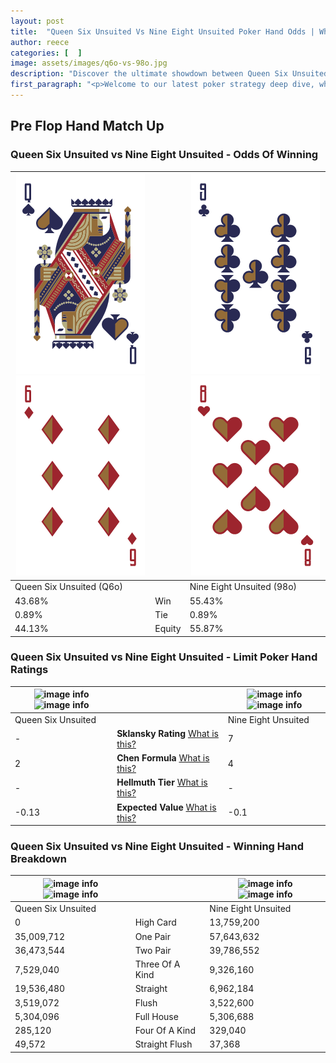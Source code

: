 ```yaml
---
layout: post
title:  "Queen Six Unsuited Vs Nine Eight Unsuited Poker Hand Odds | Which Is The Better Hand In Poker? A Complete Guide"
author: reece
categories: [  ]
image: assets/images/q6o-vs-98o.jpg
description: "Discover the ultimate showdown between Queen Six Unsuited and Nine Eight Unsuited in poker! Uncover the odds, strategies, and scenarios where one hand triumphs over the other. Get ready to up your poker game with this thrilling analysis."
first_paragraph: "<p>Welcome to our latest poker strategy deep dive, where we're pitting two distinct hands against each other in a high-stakes showdown: Queen Six Unsuited vs Nine Eight Unsuited.</p><p>In the dynamic world of poker, every decision counts, and knowing which hand holds the upper hand is key to your success at the table.</p><p>In this article, we'll dissect these two hands, explore the scenarios where one dominates the other, and equip you with the knowledge to make strategic choices that can tip the odds in your favor.</p><p>Get ready to unravel the intriguing dynamics of these poker hands and elevate your game to new heights.</p>"
---
```




[comment]: # (sp0)

## Pre Flop Hand Match Up

<div class="table hand-ratings" markdown="1"> 



### Queen Six Unsuited vs Nine Eight Unsuited - Odds Of Winning


    
| ![image info](assets/images/hand1/q.png) ![image info](assets/images/hand1/6o.png) |  | ![image info](assets/images/hand2/9.png) ![image info](assets/images/hand2/8o.png) |
| -------- | -------- | -------- |
| Queen Six Unsuited (Q6o) |  | Nine Eight Unsuited (98o) |
| 43.68% | Win | 55.43% |
| 0.89% | Tie | 0.89% |
| 44.13% | Equity | 55.87% |




[comment]: # (sp1)



### Queen Six Unsuited vs Nine Eight Unsuited - Limit Poker Hand Ratings


    
| ![image info](https://www.riverpairs.com/assets/images/hand1/q.png) ![image info](https://www.riverpairs.com/assets/images/hand1/6o.png) |  | ![image info](https://www.riverpairs.com/assets/images/hand2/9.png) ![image info](https://www.riverpairs.com/assets/images/hand2/8o.png) |
| -------- | -------- | -------- |
| Queen Six Unsuited |  | Nine Eight Unsuited |
| - | **Sklansky Rating** [What is this?](/sklansky-rating-explained) | 7 |
| 2 | **Chen Formula** [What is this?](/chen-formula-explained) | 4 |
| - | **Hellmuth Tier** [What is this?](/Hellmuth-tier-explained) | - |
| -0.13 | **Expected Value** [What is this?](/expected-value-explained) | -0.1 |




[comment]: # (sp2)



### Queen Six Unsuited vs Nine Eight Unsuited - Winning Hand Breakdown


    
| ![image info](https://www.riverpairs.com/assets/images/hand1/q.png) ![image info](https://www.riverpairs.com/assets/images/hand1/6o.png) |  | ![image info](https://www.riverpairs.com/assets/images/hand2/9.png) ![image info](https://www.riverpairs.com/assets/images/hand2/8o.png) |
| -------- | -------- | -------- |
| Queen Six Unsuited |  | Nine Eight Unsuited |
| 0 | High Card | 13,759,200 |
| 35,009,712 | One Pair | 57,643,632 |
| 36,473,544 | Two Pair | 39,786,552 |
| 7,529,040 | Three Of A Kind | 9,326,160 |
| 19,536,480 | Straight | 6,962,184 |
| 3,519,072 | Flush | 3,522,600 |
| 5,304,096 | Full House | 5,306,688 |
| 285,120 | Four Of A Kind | 329,040 |
| 49,572 | Straight Flush | 37,368 |




[comment]: # (sp3)



</div>

[comment]: # (sp4)



[comment]: # (sp5)

